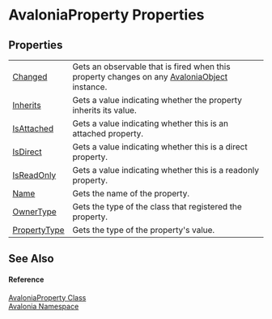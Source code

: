 # AvaloniaProperty Properties




## Properties
<table>
<tr>
<td><a href="P_Avalonia_AvaloniaProperty_Changed">Changed</a></td>
<td>Gets an observable that is fired when this property changes on any <a href="T_Avalonia_AvaloniaObject">AvaloniaObject</a> instance.</td>
</tr>
<tr>
<td><a href="P_Avalonia_AvaloniaProperty_Inherits">Inherits</a></td>
<td>Gets a value indicating whether the property inherits its value.</td>
</tr>
<tr>
<td><a href="P_Avalonia_AvaloniaProperty_IsAttached">IsAttached</a></td>
<td>Gets a value indicating whether this is an attached property.</td>
</tr>
<tr>
<td><a href="P_Avalonia_AvaloniaProperty_IsDirect">IsDirect</a></td>
<td>Gets a value indicating whether this is a direct property.</td>
</tr>
<tr>
<td><a href="P_Avalonia_AvaloniaProperty_IsReadOnly">IsReadOnly</a></td>
<td>Gets a value indicating whether this is a readonly property.</td>
</tr>
<tr>
<td><a href="P_Avalonia_AvaloniaProperty_Name">Name</a></td>
<td>Gets the name of the property.</td>
</tr>
<tr>
<td><a href="P_Avalonia_AvaloniaProperty_OwnerType">OwnerType</a></td>
<td>Gets the type of the class that registered the property.</td>
</tr>
<tr>
<td><a href="P_Avalonia_AvaloniaProperty_PropertyType">PropertyType</a></td>
<td>Gets the type of the property's value.</td>
</tr>
</table>

## See Also


#### Reference
<a href="T_Avalonia_AvaloniaProperty">AvaloniaProperty Class</a>  
<a href="N_Avalonia">Avalonia Namespace</a>  

